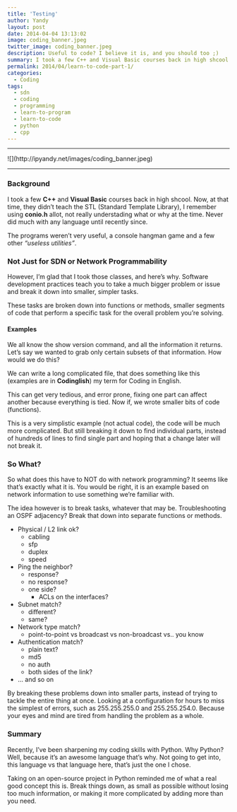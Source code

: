 ```yaml
---
title: 'Testing'
author: Yandy
layout: post
date: 2014-04-04 13:13:02
image: coding_banner.jpeg
twitter_image: coding_banner.jpeg
description: Useful to code? I believe it is, and you should too ;)
summary: I took a few C++ and Visual Basic courses back in high shcool. Now, at that time, they didn’t teach the STL (Standard Template Library), I remember using conio.h allot, not really understading what or why at the time. Never did much with any language until recently since...
permalink: 2014/04/learn-to-code-part-1/
categories:
  - Coding
tags:
  - sdn
  - coding
  - programming
  - learn-to-program
  - learn-to-code
  - python
  - cpp
---
```

<hr>
![](http://ipyandy.net/images/coding_banner.jpeg)
<hr>

### Background

I took a few **C++** and **Visual Basic** courses back in high shcool. Now, at that time, they didn’t teach the STL (Standard Template Library), I remember using **conio.h** allot, not really understading what or why at the time. Never did much with any language until recently since.

The programs weren’t very useful, a console hangman game and a few other *“useless utilities”*.

### Not Just for SDN or Network Programmability

However, I’m glad that I took those classes, and here’s why. Software development practices teach you to take a much bigger problem or issue and break it down into smaller, simpler tasks.

These tasks are broken down into functions or methods, smaller segments of code that perform a specific task for the overall problem you’re solving.

#### Examples

We all know the show version command, and all the information it returns. Let’s say we wanted to grab only certain subsets of that information. How would we do this?

We can write a long complicated file, that does something like this (examples are in **Codinglish**) my term for Coding in English.

This can get very tedious, and error prone, fixing one part can affect another because everything is tied. Now if, we wrote smaller bits of code (functions).

This is a very simplistic example (not actual code), the code will be much more complicated. But still breaking it down to find individual parts, instead of hundreds of lines to find single part and hoping that a change later will not break it.

### So What?

So what does this have to NOT do with network programming? It seems like that’s exactly what it is. You would be right, it is an example based on network information to use something we’re familiar with.

The idea however is to break tasks, whatever that may be. Troubleshooting an OSPF adjacency? Break that down into separate functions or methods.

* Physical / L2 link ok?
	* cabling
	* sfp
	* duplex
	* speed
* Ping the neighbor?
	* response?
	* no response?
	* one side?
		* ACLs on the interfaces?
* Subnet match?
	* different?
	* same?
* Network type match?
	* point-to-point vs broadcast vs non-broadcast vs.. you know
* Authentication match?
	* plain text?
	* md5
	* no auth
	* both sides of the link?
* … and so on

By breaking these problems down into smaller parts, instead of trying to tackle the entire thing at once. Looking at a configuration for hours to miss the simplest of errors, such as 255.255.255.0 and 255.255.254.0. Because your eyes and mind are tired from handling the problem as a whole.

### Summary

Recently, I’ve been sharpening my coding skills with Python. Why Python? Well, because it’s an awesome language that’s why. Not going to get into, this language vs that language here, that’s just the one I chose.

Taking on an open-source project in Python reminded me of what a real good concept this is. Break things down, as small as possible without losing too much information, or making it more complicated by adding more than you need.
